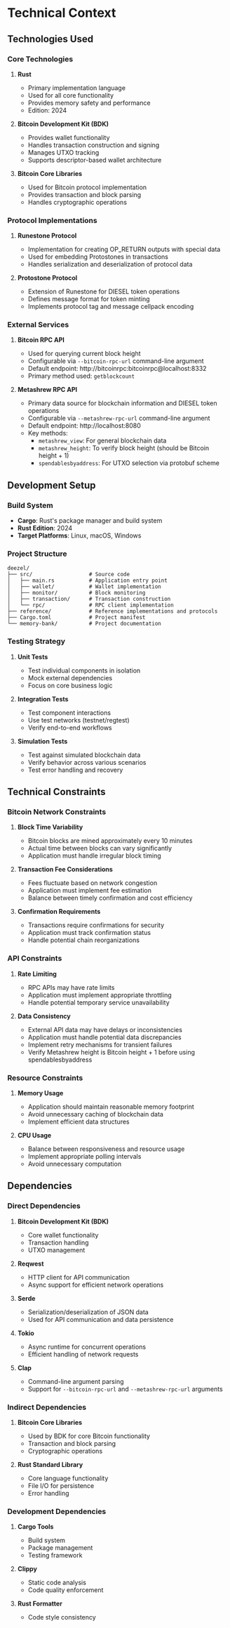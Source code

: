 # Technical Context

## Technologies Used

### Core Technologies

1. **Rust**
   - Primary implementation language
   - Used for all core functionality
   - Provides memory safety and performance
   - Edition: 2024

2. **Bitcoin Development Kit (BDK)**
   - Provides wallet functionality
   - Handles transaction construction and signing
   - Manages UTXO tracking
   - Supports descriptor-based wallet architecture

3. **Bitcoin Core Libraries**
   - Used for Bitcoin protocol implementation
   - Provides transaction and block parsing
   - Handles cryptographic operations

### Protocol Implementations

1. **Runestone Protocol**
   - Implementation for creating OP_RETURN outputs with special data
   - Used for embedding Protostones in transactions
   - Handles serialization and deserialization of protocol data

2. **Protostone Protocol**
   - Extension of Runestone for DIESEL token operations
   - Defines message format for token minting
   - Implements protocol tag and message cellpack encoding

### External Services

1. **Bitcoin RPC API**
   - Used for querying current block height
   - Configurable via `--bitcoin-rpc-url` command-line argument
   - Default endpoint: http://bitcoinrpc:bitcoinrpc@localhost:8332
   - Primary method used: `getblockcount`

2. **Metashrew RPC API**
   - Primary data source for blockchain information and DIESEL token operations
   - Configurable via `--metashrew-rpc-url` command-line argument
   - Default endpoint: http://localhost:8080
   - Key methods:
     - `metashrew_view`: For general blockchain data
     - `metashrew_height`: To verify block height (should be Bitcoin height + 1)
     - `spendablesbyaddress`: For UTXO selection via protobuf scheme

## Development Setup

### Build System

- **Cargo**: Rust's package manager and build system
- **Rust Edition**: 2024
- **Target Platforms**: Linux, macOS, Windows

### Project Structure

```
deezel/
├── src/                  # Source code
│   ├── main.rs           # Application entry point
│   ├── wallet/           # Wallet implementation
│   ├── monitor/          # Block monitoring
│   ├── transaction/      # Transaction construction
│   └── rpc/              # RPC client implementation
├── reference/            # Reference implementations and protocols
├── Cargo.toml            # Project manifest
└── memory-bank/          # Project documentation
```

### Testing Strategy

1. **Unit Tests**
   - Test individual components in isolation
   - Mock external dependencies
   - Focus on core business logic

2. **Integration Tests**
   - Test component interactions
   - Use test networks (testnet/regtest)
   - Verify end-to-end workflows

3. **Simulation Tests**
   - Test against simulated blockchain data
   - Verify behavior across various scenarios
   - Test error handling and recovery

## Technical Constraints

### Bitcoin Network Constraints

1. **Block Time Variability**
   - Bitcoin blocks are mined approximately every 10 minutes
   - Actual time between blocks can vary significantly
   - Application must handle irregular block timing

2. **Transaction Fee Considerations**
   - Fees fluctuate based on network congestion
   - Application must implement fee estimation
   - Balance between timely confirmation and cost efficiency

3. **Confirmation Requirements**
   - Transactions require confirmations for security
   - Application must track confirmation status
   - Handle potential chain reorganizations

### API Constraints

1. **Rate Limiting**
   - RPC APIs may have rate limits
   - Application must implement appropriate throttling
   - Handle potential temporary service unavailability

2. **Data Consistency**
   - External API data may have delays or inconsistencies
   - Application must handle potential data discrepancies
   - Implement retry mechanisms for transient failures
   - Verify Metashrew height is Bitcoin height + 1 before using spendablesbyaddress

### Resource Constraints

1. **Memory Usage**
   - Application should maintain reasonable memory footprint
   - Avoid unnecessary caching of blockchain data
   - Implement efficient data structures

2. **CPU Usage**
   - Balance between responsiveness and resource usage
   - Implement appropriate polling intervals
   - Avoid unnecessary computation

## Dependencies

### Direct Dependencies

1. **Bitcoin Development Kit (BDK)**
   - Core wallet functionality
   - Transaction handling
   - UTXO management

2. **Reqwest**
   - HTTP client for API communication
   - Async support for efficient network operations

3. **Serde**
   - Serialization/deserialization of JSON data
   - Used for API communication and data persistence

4. **Tokio**
   - Async runtime for concurrent operations
   - Efficient handling of network requests

5. **Clap**
   - Command-line argument parsing
   - Support for `--bitcoin-rpc-url` and `--metashrew-rpc-url` arguments

### Indirect Dependencies

1. **Bitcoin Core Libraries**
   - Used by BDK for core Bitcoin functionality
   - Transaction and block parsing
   - Cryptographic operations

2. **Rust Standard Library**
   - Core language functionality
   - File I/O for persistence
   - Error handling

### Development Dependencies

1. **Cargo Tools**
   - Build system
   - Package management
   - Testing framework

2. **Clippy**
   - Static code analysis
   - Code quality enforcement

3. **Rust Formatter**
   - Code style consistency